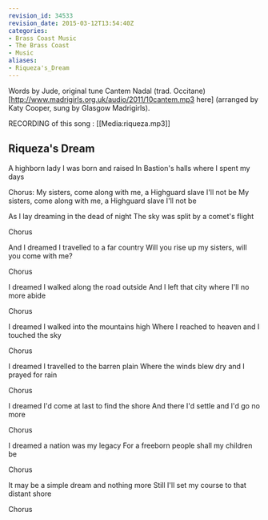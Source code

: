 ```yaml
---
revision_id: 34533
revision_date: 2015-03-12T13:54:40Z
categories:
- Brass Coast Music
- The Brass Coast
- Music
aliases:
- Riqueza's_Dream
---
```


Words by Jude, original tune Cantem Nadal (trad. Occitane) [http://www.madrigirls.org.uk/audio/2011/10cantem.mp3 here] (arranged by Katy Cooper, sung by Glasgow Madrigirls).

RECORDING of this song : [[Media:riqueza.mp3]]

## Riqueza's Dream


A highborn lady I was born and raised
In Bastion's halls where I spent my days

Chorus:
My sisters, come along with me, a Highguard slave I'll not be
My sisters, come along with me, a Highguard slave I'll not be

As I lay dreaming in the dead of night
The sky was split by a comet's flight

Chorus

And I dreamed I travelled to a far country
Will you rise up my sisters, will you come with me?

Chorus

I dreamed I walked along the road outside
And I left that city where I'll no more abide

Chorus

I dreamed I walked into the mountains high
Where I reached to heaven and I touched the sky

Chorus

I dreamed I travelled to the barren plain
Where the winds blew dry and I prayed for rain

Chorus

I dreamed I'd come at last to find the shore
And there I'd settle and I'd go no more

Chorus

I dreamed a nation was my legacy
For a freeborn people shall my children be

Chorus

It may be a simple dream and nothing more
Still I'll set my course to that distant shore

Chorus





